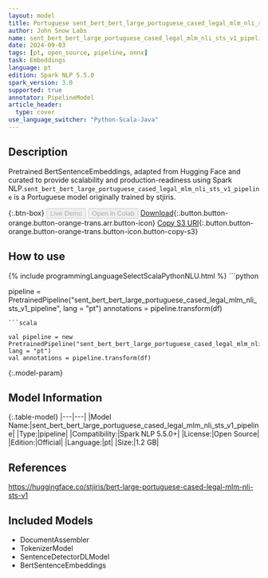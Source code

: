 ```yaml
---
layout: model
title: Portuguese sent_bert_bert_large_portuguese_cased_legal_mlm_nli_sts_v1_pipeline pipeline BertSentenceEmbeddings from stjiris
author: John Snow Labs
name: sent_bert_bert_large_portuguese_cased_legal_mlm_nli_sts_v1_pipeline
date: 2024-09-03
tags: [pt, open_source, pipeline, onnx]
task: Embeddings
language: pt
edition: Spark NLP 5.5.0
spark_version: 3.0
supported: true
annotator: PipelineModel
article_header:
  type: cover
use_language_switcher: "Python-Scala-Java"
---
```


## Description

Pretrained BertSentenceEmbeddings, adapted from Hugging Face and curated to provide scalability and production-readiness using Spark NLP.`sent_bert_bert_large_portuguese_cased_legal_mlm_nli_sts_v1_pipeline` is a Portuguese model originally trained by stjiris.

{:.btn-box}
<button class="button button-orange" disabled>Live Demo</button>
<button class="button button-orange" disabled>Open in Colab</button>
[Download](https://s3.amazonaws.com/auxdata.johnsnowlabs.com/public/models/sent_bert_bert_large_portuguese_cased_legal_mlm_nli_sts_v1_pipeline_pt_5.5.0_3.0_1725356068648.zip){:.button.button-orange.button-orange-trans.arr.button-icon}
[Copy S3 URI](s3://auxdata.johnsnowlabs.com/public/models/sent_bert_bert_large_portuguese_cased_legal_mlm_nli_sts_v1_pipeline_pt_5.5.0_3.0_1725356068648.zip){:.button.button-orange.button-orange-trans.button-icon.button-copy-s3}

## How to use



<div class="tabs-box" markdown="1">
{% include programmingLanguageSelectScalaPythonNLU.html %}
```python

pipeline = PretrainedPipeline("sent_bert_bert_large_portuguese_cased_legal_mlm_nli_sts_v1_pipeline", lang = "pt")
annotations =  pipeline.transform(df)   

```
```scala

val pipeline = new PretrainedPipeline("sent_bert_bert_large_portuguese_cased_legal_mlm_nli_sts_v1_pipeline", lang = "pt")
val annotations = pipeline.transform(df)

```
</div>

{:.model-param}
## Model Information

{:.table-model}
|---|---|
|Model Name:|sent_bert_bert_large_portuguese_cased_legal_mlm_nli_sts_v1_pipeline|
|Type:|pipeline|
|Compatibility:|Spark NLP 5.5.0+|
|License:|Open Source|
|Edition:|Official|
|Language:|pt|
|Size:|1.2 GB|

## References

https://huggingface.co/stjiris/bert-large-portuguese-cased-legal-mlm-nli-sts-v1

## Included Models

- DocumentAssembler
- TokenizerModel
- SentenceDetectorDLModel
- BertSentenceEmbeddings